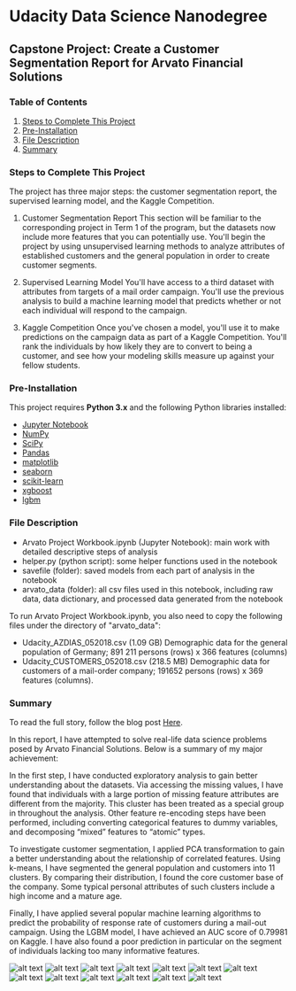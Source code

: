 # Udacity Data Science Nanodegree
## Capstone Project: Create a Customer Segmentation Report for Arvato Financial Solutions

### Table of Contents

1. [Steps to Complete This Project](#steps)
2. [Pre-Installation](#install)
3. [File Description](#file)
4. [Summary](#summary)

### Steps to Complete This Project <a name="steps"></a>
The project has three major steps: the customer segmentation report, the supervised learning model, and the Kaggle Competition.

1. Customer Segmentation Report
This section will be familiar to the corresponding project in Term 1 of the program, but the datasets now include more features that you can potentially use. You'll begin the project by using unsupervised learning methods to analyze attributes of established customers and the general population in order to create customer segments.

2. Supervised Learning Model
You'll have access to a third dataset with attributes from targets of a mail order campaign. You'll use the previous analysis to build a machine learning model that predicts whether or not each individual will respond to the campaign.

3. Kaggle Competition
Once you've chosen a model, you'll use it to make predictions on the campaign data as part of a Kaggle Competition. You'll rank the individuals by how likely they are to convert to being a customer, and see how your modeling skills measure up against your fellow students.

### Pre-Installation <a name="install"></a>

This project requires **Python 3.x** and the following Python libraries installed:

- [Jupyter Notebook](https://jupyter.org/)
- [NumPy](http://www.numpy.org/)
- [SciPy](https://www.scipy.org/)
- [Pandas](http://pandas.pydata.org)
- [matplotlib](http://matplotlib.org/)
- [seaborn](https://seaborn.pydata.org/)
- [scikit-learn](http://scikit-learn.org/stable/)
- [xgboost](https://xgboost.readthedocs.io/)
- [lgbm](https://lightgbm.readthedocs.io/)

### File Description <a name="file"></a>

- Arvato Project Workbook.ipynb (Jupyter Notebook): main work with detailed descriptive steps of analysis
- helper.py (python script): some helper functions used in the notebook
- savefile (folder): saved models from each part of analysis in the notebook
- arvato_data (folder): all csv files used in this notebook, including raw data, data dictionary, and processed data generated from the notebook

To run Arvato Project Workbook.ipynb, you also need to copy the following files under the directory of "arvato_data":
- Udacity_AZDIAS_052018.csv (1.09 GB) Demographic data for the general population of Germany; 891 211 persons (rows) x 366 features (columns)
- Udacity_CUSTOMERS_052018.csv (218.5 MB) Demographic data for customers of a mail-order company; 191652 persons (rows) x 369 features (columns).

### Summary <a name="summary"></a>
To read the full story, follow the blog post [Here](https://medium.com/@zhitaowang/investigating-customer-segments-and-predicting-response-rate-in-marketing-campaign-f024eb268b87).

In this report, I have attempted to solve real-life data science problems posed by Arvato Financial Solutions. Below is a summary of my major achievement:

In the first step, I have conducted exploratory analysis to gain better understanding about the datasets. Via accessing the missing values, I have found that individuals with a large portion of missing feature attributes are different from the majority. This cluster has been treated as a special group in throughout the analysis. Other feature re-encoding steps have been performed, including converting categorical features to dummy variables, and decomposing “mixed” features to “atomic” types.

To investigate customer segmentation, I applied PCA transformation to gain a better understanding about the relationship of correlated features. Using k-means, I have segmented the general population and customers into 11 clusters. By comparing their distribution, I found the core customer base of the company. Some typical personal attributes of such clusters include a high income and a mature age.

Finally, I have applied several popular machine learning algorithms to predict the probability of response rate of customers during a mail-out campaign. Using the LGBM model, I have achieved an AUC score of 0.79981 on Kaggle. I have also found a poor prediction in particular on the segment of individuals lacking too many informative features.

![alt text](images/report-01.png)
![alt text](images/report-02.png)
![alt text](images/report-03.png)
![alt text](images/report-04.png)
![alt text](images/report-05.png)
![alt text](images/report-06.png)
![alt text](images/report-07.png)
![alt text](images/report-08.png)
![alt text](images/report-09.png)
![alt text](images/report-10.png)
![alt text](images/report-11.png)
![alt text](images/report-12.png)
![alt text](images/report-13.png)




